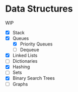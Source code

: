 # Data Structures

WIP

- [x] Stack
- [x] Queues
  - [x] Priority Queues
  - [ ] Dequeue
- [x] Linked Lists
- [ ] Dictionaries
- [x] Hashing
- [ ] Sets
- [x] Binary Search Trees
- [ ] Graphs
